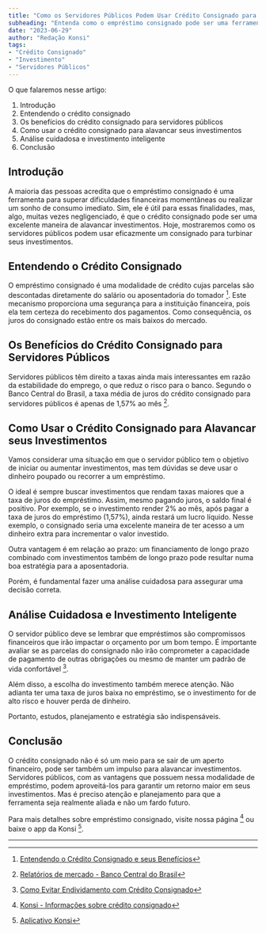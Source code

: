 ```yaml
---
title: "Como os Servidores Públicos Podem Usar Crédito Consignado para Alavancar Investimentos"
subheading: "Entenda como o empréstimo consignado pode ser uma ferramenta útil para aumentar seus investimentos."
date: "2023-06-29"
author: "Redação Konsi"
tags:
- "Crédito Consignado"
- "Investimento"
- "Servidores Públicos"
---
```


O que falaremos nesse artigo:
1. Introdução
2. Entendendo o crédito consignado
3. Os benefícios do crédito consignado para servidores públicos
4. Como usar o crédito consignado para alavancar seus investimentos
5. Análise cuidadosa e investimento inteligente
6. Conclusão

## Introdução

A maioria das pessoas acredita que o empréstimo consignado é uma ferramenta para superar dificuldades financeiras momentâneas ou realizar um sonho de consumo imediato. Sim, ele é útil para essas finalidades, mas, algo, muitas vezes negligenciado, é que o crédito consignado pode ser uma excelente maneira de alavancar investimentos. Hoje, mostraremos como os servidores públicos podem usar eficazmente um consignado para turbinar seus investimentos.

## Entendendo o Crédito Consignado

O empréstimo consignado é uma modalidade de crédito cujas parcelas são descontadas diretamente do salário ou aposentadoria do tomador [^1^]. Este mecanismo proporciona uma segurança para a instituição financeira, pois ela tem certeza do recebimento dos pagamentos. Como consequência, os juros do consignado estão entre os mais baixos do mercado.

## Os Benefícios do Crédito Consignado para Servidores Públicos

Servidores públicos têm direito a taxas ainda mais interessantes em razão da estabilidade do emprego, o que reduz o risco para o banco. Segundo o Banco Central do Brasil, a taxa média de juros do crédito consignado para servidores públicos é apenas de 1,57% ao mês [^2^].

## Como Usar o Crédito Consignado para Alavancar seus Investimentos

Vamos considerar uma situação em que o servidor público tem o objetivo de iniciar ou aumentar investimentos, mas tem dúvidas se deve usar o dinheiro poupado ou recorrer a um empréstimo.

O ideal é sempre buscar investimentos que rendam taxas maiores que a taxa de juros do empréstimo. Assim, mesmo pagando juros, o saldo final é positivo. Por exemplo, se o investimento render 2% ao mês, após pagar a taxa de juros do empréstimo (1,57%), ainda restará um lucro líquido. Nesse exemplo, o consignado seria uma excelente maneira de ter acesso a um dinheiro extra para incrementar o valor investido.

Outra vantagem é em relação ao prazo: um financiamento de longo prazo combinado com investimentos também de longo prazo pode resultar numa boa estratégia para a aposentadoria.

Porém, é fundamental fazer uma análise cuidadosa para assegurar uma decisão correta.

## Análise Cuidadosa e Investimento Inteligente

O servidor público deve se lembrar que empréstimos são compromissos financeiros que irão impactar o orçamento por um bom tempo. É importante avaliar se as parcelas do consignado não irão comprometer a capacidade de pagamento de outras obrigações ou mesmo de manter um padrão de vida confortável [^3^].

Além disso, a escolha do investimento também merece atenção. Não adianta ter uma taxa de juros baixa no empréstimo, se o investimento for de alto risco e houver perda de dinheiro.

Portanto, estudos, planejamento e estratégia são indispensáveis.

## Conclusão

O crédito consignado não é só um meio para se sair de um aperto financeiro, pode ser também um impulso para alavancar investimentos. Servidores públicos, com as vantagens que possuem nessa modalidade de empréstimo, podem aproveitá-los para garantir um retorno maior em seus investimentos. Mas é preciso atenção e planejamento para que a ferramenta seja realmente aliada e não um fardo futuro.

Para mais detalhes sobre empréstimo consignado, visite nossa página [^4^] ou baixe o app da Konsi [^5^].

---
[^1^]: [Entendendo o Crédito Consignado e seus Benefícios](https://konsi.com.br/postagens/entendendo-o-credito-consignado-e-seus-beneficios)
[^2^]: [Relatórios de mercado - Banco Central do Brasil](https://www.bcb.gov.br/acessoinformacao/relatorios_regulares)
[^3^]: [Como Evitar Endividamento com Crédito Consignado](https://konsi.com.br/postagens/como-evitar-endividamento-com-credito-consignado)
[^4^]: [Konsi - Informações sobre crédito consignado](https://konsi.com.br/postagens)
[^5^]: [Aplicativo Konsi](https://konsi.com.br/download-app)
